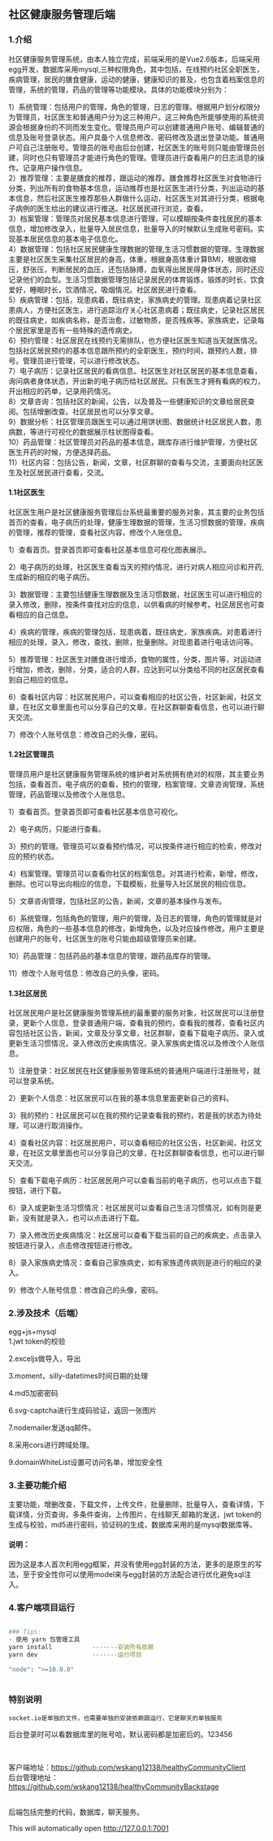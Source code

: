 ## 社区健康服务管理后端

### 1.介绍


​    社区健康服务管理系统，由本人独立完成，前端采用的是Vue2.6版本，后端采用egg开发，数据库采用mysql,三种权限角色，其中包括，在线预约社区全职医生，疾病管理，居民的膳食健康，运动的健康，健康知识的普及，也包含着档案信息的管理，系统的管理，药品的管理等功能模块。具体的功能模块分别为：</br>

1）系统管理：包括用户的管理，角色的管理，日志的管理。根据用户划分权限分为管理员，社区医生和普通用户分为这三种用户。这三种角色所能够使用的系统资源会根据身份的不同而发生变化。管理员用户可以创建普通用户账号、编辑普通的信息及账号登录状态。用户具备个人信息修改、密码修改及退出登录功能。普通用户可自己注册账号。管理员的账号由后台创建，社区医生的账号则只能由管理员创建，同时也只有管理员才能进行角色的管理。管理员进行查看用户的日志消息的操作。记录用户操作信息。</br>
2）推荐管理：主要是膳食的推荐，跟运动的推荐。膳食推荐社区医生对食物进行分类，列出所有的食物基本信息，运动推荐也是社区医生进行分类，列出运动的基本信息，然后社区医生推荐那些人群做什么运动，社区医生对其进行分类，根据电子病例的医生给出的建议进行推送。社区居民进行浏览，查看。</br>
3）档案管理：管理员对居民基本信息进行管理，可以模糊按条件查找居民的基本信息，增加修改录入，批量导入居民信息，批量导入的时候默认生成账号密码。实现基本居民信息的基本电子信息化。</br>
4）数据管理：包括社区居民健康生理数据的管理,生活习惯数据的管理。生理数据主要是社区医生采集社区居民的身高，体重，根据身高体重计算BMI，根据收缩压，舒张压，判断居民的血压，还包括脉搏，血氧得出居民得身体状态，同时还应记录他们的血型。生活习惯数据管理包括记录居民的体育锻炼，锻炼的时长，饮食爱好，睡眠时长，饮酒情况，吸烟情况。社区居民进行查看。</br>
5）疾病管理：包括，现患病着，既往病史，家族病史的管理。现患病着记录社区患病人，方便社区医生，进行追踪治疗关心社区患病着；既往病史，记录社区居民的既往病史，如疾病名称，是否治愈，过敏物质，是否残疾等。家族病史，记录每个居民家里是否有一些特殊的遗传病史。</br>
6）预约管理：社区居民在线预约无需排队，也方便社区医生知道当天就医情况。包括社区居民预约的基本信息跟所预约的全职医生，预约时间，跟预约人数，排号。管理员进行管理，可以进行修改状态。</br>
7）电子病历：记录社区居民的看病信息。社区医生对社区居民的基本信息查看，询问病者身体状态，开出新的电子病历给社区居民。只有医生才拥有看病的权力，开出相应的药单，记录用药情况。</br>
8）文章咨询：包括社区的新闻，公告，以及普及一些健康知识的文章给居民查阅。包括增删改查。社区居民也可以分享文章。</br>
9）数据分析：社区管理员跟医生可以通过用饼状图、数据统计社区居民人数，患病数，等进行可视化的数据展示柱状图得查看。</br>
10）药品管理：社区管理员对药品的基本信息，跟库存进行维护管理，方便社区医生开药的时候，方便选择药品。</br>
11）社区内容：包括公告，新闻，文章，社区群聊的查看与交流，主要面向社区医生及社区居民进行查看，交流。</br>

#### 1.1社区医生

社区医生用户是社区健康服务管理后台系统最重要的服务对象，其主要的业务包括首页的查看，电子病历的处理，健康生理数据的管理，生活习惯数据的管理，疾病的管理，推荐的管理，查看社区内容，修改个人账信息。</br>

1）查看首页。登录首页即可查看社区基本信息可视化图表展示。</br>

2）电子病历的处理，社区医生查看当天的预约情况，进行对病人相应问诊和开药, 生成新的相应的电子病历。</br>

3）数据管理：主要包括健康生理数据及生活习惯数据，社区医生可以进行相应的录入修改，删除，按条件查找对应的信息，以供看病的时候参考。社区居民也可查看相应的自己信息。</br>

4）疾病的管理，疾病的管理包括，现患病着，既往病史，家族疾病。对患着进行相应的处理，录入，修改，查找，删除，批量删除。对现患着进行电话访问等。</br>

5）推荐管理：社区医生对膳食进行增添，食物的属性，分类，图片等，对运动进行增加，修改，删除，分类，适合的人群，应达到可以分类给不同的社区居民查看到自己相应的信息。</br>

6）查看社区内容：社区居民用户，可以查看相应的社区公告，社区新闻，社区文章，在社区文章里面也可以分享自己的文章，在社区群聊查看信息，也可以进行聊天交流。</br>

7）修改个人账号信息：修改自己的头像，密码。</br>

#### 1.2社区管理员

管理员用户是社区健康服务管理系统的维护者对系统拥有绝对的权限，其主要业务包括，查看首页，电子病历的查看，预约的管理，档案管理，文章咨询管理，系统管理，药品管理以及修改个人账信息。</br>

1）查看首页。登录首页即可查看社区基本信息可视化。</br>

2）电子病历，只能进行查看。</br>

3）预约的管理。管理员可以查看预约情况，可以按条件进行相应的检索，修改对应的预约状态。</br>

4）档案管理。管理员可以查看你社区的档案信息。对其进行检索，新增，修改，删除。也可以导出向相应的信息，下载模板，批量导入社区居民的相应信息。</br>

5）文章咨询管理，包括社区的公告，新闻，文章的基本操作与发布。</br>

6）系统管理，包括角色的管理，用户的管理，及日志的管理，角色的管理就是对应权限，角色的一些基本信息的修改，新增角色，以及对应操作修改。用户主要是创建用户的账号，社区医生的账号只能由超级管理员来创建。</br>

10）药品管理：包括药品的基本信息的管理，跟药品库存的管理。</br>

11）修改个人账号信息：修改自己的头像，密码。</br>

#### 1.3社区居民

社区居民用户是社区健康服务管理系统的最重要的服务对象，社区居民可以注册登录，更新个人信息，登录普通用户端，查看我的预约，查看我的推荐，查看社区内容包括社区公告，新闻，文章及分享文章，社区群聊，查看下载电子病历。录入或更新生活习惯情况，录入修改历史疾病情况，录入家族病史情况以及修改个人账信息。</br>

1）注册登录：社区居民在社区健康服务管理系统的普通用户端进行注册账号，就可以登录系统。</br>

2）更新个人信息：社区居民可以在我的基本信息里面更新自己的资料。</br>

3）我的预约：社区居民可以在我的预约记录查看我的预约，若是我的状态为待处理，可以进行取消操作。</br>

4）查看社区内容：社区居民用户，可以查看相应的社区公告，社区新闻，社区文章，在社区文章里面也可以分享自己的文章，在社区群聊查看信息，也可以进行聊天交流。</br>

5）查看下载电子病历：社区居民用户可以查看当前的电子病历，也可以点击下载按钮，进行下载。</br>

6）录入或更新生活习惯情况：社区居民可以查看自己生活习惯情况，如有则是更新，没有就是录入，也可以点击进行下载。</br>

7）录入修改历史疾病情况：社区居可以查看下载当前的自己的疾病史，点击录入按钮进行录入，点击修改按钮进行修改。</br>

8）录入家族病史情况：查看自己家族病史，如有家族遗传病则是进行的相应的录入。</br>

9）修改个人账号信息：修改自己的头像，密码。</br>

### 2.涉及技术（后端）

egg+js+mysql
</br>
1.jwt token的校验</br>

2.exceljs做导入，导出</br>

3.moment，silly-datetimes时间日期的处理</br>

4.md5加密密码</br>

6.svg-captcha进行生成码验证，返回一张图片</br>

7.nodemailer发送qq邮件。</br>

8.采用cors进行跨域处理。

9.domainWhiteList设置可访问名单，增加安全性

### 3.主要功能介绍

主要功能，增删改查，下载文件，上传文件，批量删除，批量导入，查看详情，下载详情，分页查询，多条件查询，上传图片，在线聊天,邮箱的发送，jwt token的生成与校验，md5进行密码，验证码的生成，数据库采用的是mysql数据库等。

#### 说明：

​     因为这是本人首次利用egg框架，并没有使用egg封装的方法，更多的是原生的写法，至于安全性你可以使用model来与egg封装的方法配合进行优化避免sql注入。

### 4.客户端项目运行

```bash

### Tips:
- 使用 yarn 包管理工具
yarn install           -------安装所有依赖
yarn dev               -------运行项目

"node": ">=10.0.0"
 
```

### 特别说明

```socket.io是单独的文件，也需要单独的安装依赖跟运行，它是聊天的单独服务```

后台登录时可以看数据库里的账号哈，默认密码都是加密后的。123456

</br>

客户端地址：https://github.com/wskang12138/healthyCommunityClient
</br>
后台管理地址：https://github.com/wskang12138/healthyCommunityBackstage

</br>
后端包括完整的代码，数据库，聊天服务。

This will automatically open http://127.0.0.1:7001

